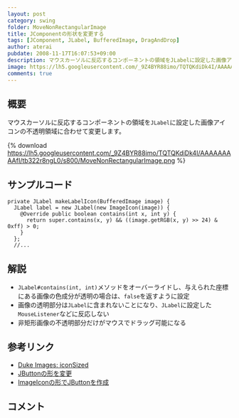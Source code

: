 ```yaml
---
layout: post
category: swing
folder: MoveNonRectangularImage
title: JComponentの形状を変更する
tags: [JComponent, JLabel, BufferedImage, DragAndDrop]
author: aterai
pubdate: 2008-11-17T16:07:53+09:00
description: マウスカーソルに反応するコンポーネントの領域をJLabelに設定した画像アイコンの不透明領域に合わせて変更します。
image: https://lh5.googleusercontent.com/_9Z4BYR88imo/TQTQKdiDk4I/AAAAAAAAAfI/tb322r8ngL0/s800/MoveNonRectangularImage.png
comments: true
---
```

## 概要
マウスカーソルに反応するコンポーネントの領域を`JLabel`に設定した画像アイコンの不透明領域に合わせて変更します。

{% download https://lh5.googleusercontent.com/_9Z4BYR88imo/TQTQKdiDk4I/AAAAAAAAAfI/tb322r8ngL0/s800/MoveNonRectangularImage.png %}

## サンプルコード
<pre class="prettyprint"><code>private JLabel makeLabelIcon(BufferedImage image) {
  JLabel label = new JLabel(new ImageIcon(image)) {
    @Override public boolean contains(int x, int y) {
      return super.contains(x, y) &amp;&amp; ((image.getRGB(x, y) &gt;&gt; 24) &amp; 0xff) &gt; 0;
    }
  };
  //...
</code></pre>

## 解説
- `JLabel#contains(int, int)`メソッドをオーバーライドし、与えられた座標にある画像の色成分が透明の場合は、`false`を返すように設定
- 画像の透明部分は`JLabel`に含まれないことになり、`JLabel`に設定した`MouseListener`などに反応しない
- 非矩形画像の不透明部分だけがマウスでドラッグ可能になる

<!-- dummy comment line for breaking list -->

## 参考リンク
- [Duke Images: iconSized](http://duke.kenai.com/iconSized/index.html)
- [JButtonの形を変更](http://ateraimemo.com/Swing/RoundButton.html)
- [ImageIconの形でJButtonを作成](http://ateraimemo.com/Swing/RoundImageButton.html)

<!-- dummy comment line for breaking list -->

## コメント
